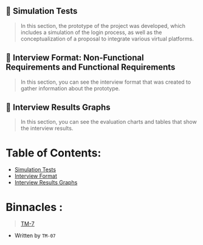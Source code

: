 

## :diamond_shape_with_a_dot_inside: Simulation Tests
> In this section, the prototype of the project was developed, which includes a simulation of the login process, as well as the conceptualization of a proposal to integrate various virtual platforms.
## :diamond_shape_with_a_dot_inside: Interview Format: Non-Functional Requirements and Functional Requirements
> In this section, you can see the interview format that was created to gather information about the prototype.
## :diamond_shape_with_a_dot_inside: Interview Results Graphs
> In this section, you can see the evaluation charts and tables that show the interview results.
## 

# Table of Contents:
- [Simulation Tests](https://github.com/Ozia112/Team-2-FSE-repo/blob/TM-07-branch/(G)Design/Interface_Sketch.md#second-sketch)
- [Interview Format](https://github.com/Ozia112/Team-2-FSE-repo/blob/TM-07-branch/(G)Design/InterviewsFormat.md)
- [Interview Results Graphs](https://github.com/Ozia112/Team-2-FSE-repo/blob/TM-07-branch/(G)Design/InterviewResultsGraphs.md)

# Binnacles :
> [TM-7](https://github.com/Ozia112/Team-2-FSE-repo/blob/TM-07-branch/(G)Design/.TM-07_Binnacle.md)
- Written by `TM-07`
